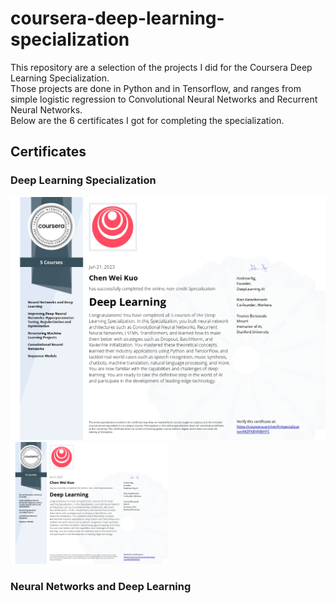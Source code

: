 # coursera-deep-learning-specialization
This repository are a selection of the projects I did for the Coursera Deep Learning Specialization.   
Those projects are done in Python and in Tensorflow, and ranges from simple logistic regression to Convolutional Neural Networks and Recurrent Neural Networks.  
Below are the 6 certificates I got for completing the specialization.

## Certificates
### Deep Learning Specialization
![Deep Learning Specialization](certificates-image/deep-learning-specialization.jpg)
<img src="certificates-image/deep-learning-specialization.jpg" width=50% height=50%>
### Neural Networks and Deep Learning